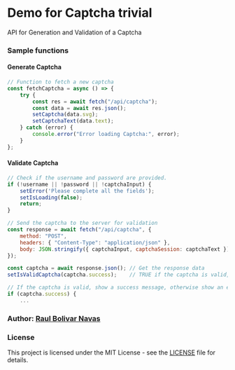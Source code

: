 # Demo for Captcha trivial 

API for Generation and Validation of a Captcha

### Sample functions

#### Generate Captcha

```javascript
// Function to fetch a new captcha
const fetchCaptcha = async () => {
    try {
        const res = await fetch("/api/captcha");
        const data = await res.json();
        setCaptcha(data.svg);
        setCaptchaText(data.text);
    } catch (error) {
        console.error("Error loading Captcha:", error);
    }
};
```

#### Validate Captcha

```javascript
// Check if the username and password are provided.
if (!username || !password || !captchaInput) {
    setError('Please complete all the fields');
    setIsLoading(false);
    return;
}

// Send the captcha to the server for validation
const response = await fetch("/api/captcha", {
    method: "POST",
    headers: { "Content-Type": "application/json" },
    body: JSON.stringify({ captchaInput, captchaSession: captchaText }),
});

const captcha = await response.json(); // Get the response data
setIsValidCaptcha(captcha.success);    // TRUE if the captcha is valid, FALSE otherwise.

// If the captcha is valid, show a success message, otherwise show an error message.
if (captcha.success) {
    ...
```

### Author: [Raul Bolivar Navas](https://github.com/raulrobinson)

### License

This project is licensed under the MIT License - see the [LICENSE](LICENSE) file for details.


